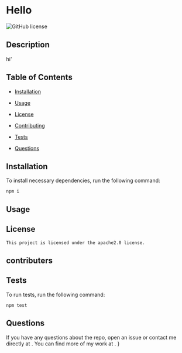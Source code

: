 # Hello
  ![GitHub license](https://img.shields.io/badge/license-apache2.0-blue.svg)


  ## Description
  hi'

  ## Table of Contents 

* [Installation](#installation)

* [Usage](#usage)

* [License](#license)

* [Contributing](#contributing)

* [Tests](#tests)

* [Questions](#questions)

## Installation

To install necessary dependencies, run the following command:

```
npm i
```


  ## Usage
  

  ## License
    This project is licensed under the apache2.0 license.


  ## contributers
  

  ## Tests

  To run tests, run the following command:
  
  ```
  npm test
  ```
  
  ## Questions

  If you have any questions about the repo, open an issue or contact me directly at .
   You can find more of my work at [](https://github.com//).
   }

